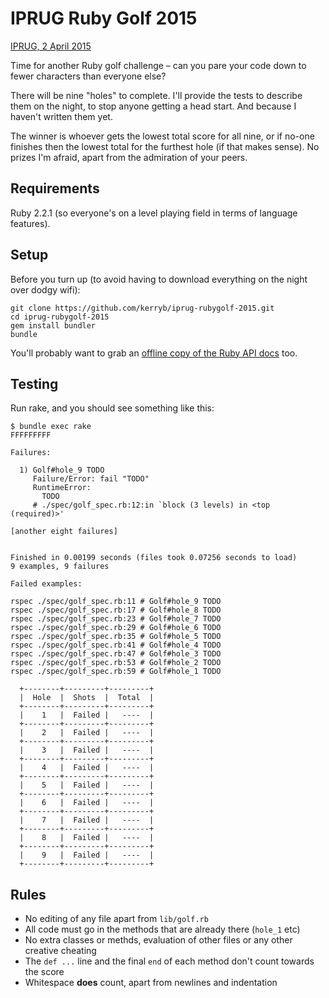 IPRUG Ruby Golf 2015
====================

[IPRUG, 2 April 2015](http://iprug.org/2015/03/17/april-meeting-ruby-golf/)

Time for another Ruby golf challenge – can you pare your code down to fewer
characters than everyone else?

There will be nine "holes" to complete. I'll provide the tests to describe them
on the night, to stop anyone getting a head start. And because I haven't
written them yet.

The winner is whoever gets the lowest total score for all nine, or if no-one
finishes then the lowest total for the furthest hole (if that makes sense). No
prizes I'm afraid, apart from the admiration of your peers.

Requirements
------------

Ruby 2.2.1 (so everyone's on a level playing field in terms of language features).

Setup
-----

Before you turn up (to avoid having to download everything on the night over
dodgy wifi):

    git clone https://github.com/kerryb/iprug-rubygolf-2015.git
    cd iprug-rubygolf-2015
    gem install bundler
    bundle

You'll probably want to grab an
[offline copy of the Ruby API docs](http://ruby-doc.org/downloads/) too.

Testing
-------

Run rake, and you should see something like this:

    $ bundle exec rake
    FFFFFFFFF

    Failures:

      1) Golf#hole_9 TODO
         Failure/Error: fail "TODO"
         RuntimeError:
           TODO
         # ./spec/golf_spec.rb:12:in `block (3 levels) in <top (required)>'

    [another eight failures]


    Finished in 0.00199 seconds (files took 0.07256 seconds to load)
    9 examples, 9 failures

    Failed examples:

    rspec ./spec/golf_spec.rb:11 # Golf#hole_9 TODO
    rspec ./spec/golf_spec.rb:17 # Golf#hole_8 TODO
    rspec ./spec/golf_spec.rb:23 # Golf#hole_7 TODO
    rspec ./spec/golf_spec.rb:29 # Golf#hole_6 TODO
    rspec ./spec/golf_spec.rb:35 # Golf#hole_5 TODO
    rspec ./spec/golf_spec.rb:41 # Golf#hole_4 TODO
    rspec ./spec/golf_spec.rb:47 # Golf#hole_3 TODO
    rspec ./spec/golf_spec.rb:53 # Golf#hole_2 TODO
    rspec ./spec/golf_spec.rb:59 # Golf#hole_1 TODO

      +--------+---------+---------+
      |  Hole  |  Shots  |  Total  |
      +--------+---------+---------+
      |    1   |  Failed |   ----  |
      +--------+---------+---------+
      |    2   |  Failed |   ----  |
      +--------+---------+---------+
      |    3   |  Failed |   ----  |
      +--------+---------+---------+
      |    4   |  Failed |   ----  |
      +--------+---------+---------+
      |    5   |  Failed |   ----  |
      +--------+---------+---------+
      |    6   |  Failed |   ----  |
      +--------+---------+---------+
      |    7   |  Failed |   ----  |
      +--------+---------+---------+
      |    8   |  Failed |   ----  |
      +--------+---------+---------+
      |    9   |  Failed |   ----  |
      +--------+---------+---------+

Rules
-----

* No editing of any file apart from `lib/golf.rb`
* All code must go in the methods that are already there (`hole_1` etc)
* No extra classes or methds, evaluation of other files or any other creative cheating
* The `def ...` line and the final `end` of each method don't count towards the score
* Whitespace **does** count, apart from newlines and indentation
